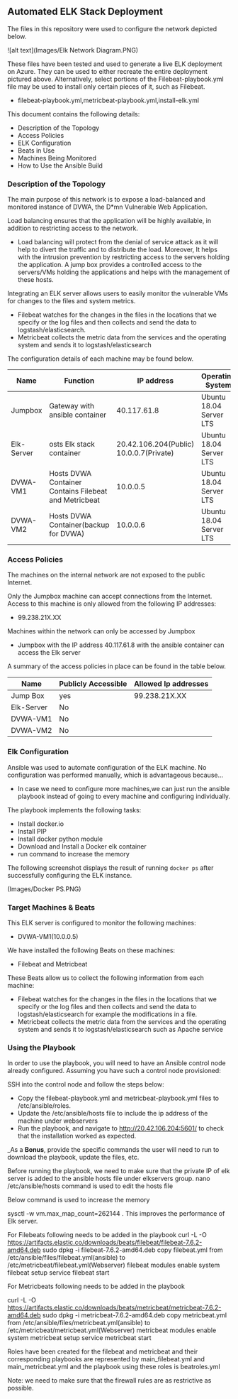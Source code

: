 ## Automated ELK Stack Deployment

The files in this repository were used to configure the network depicted below.

![alt text](Images/Elk Network Diagram.PNG)

These files have been tested and used to generate a live ELK deployment on Azure. They can be used to either recreate the entire deployment pictured above. Alternatively, select portions of the Filebeat-playbook.yml file may be used to install only certain pieces of it, such as Filebeat.

  - filebeat-playbook.yml,metricbeat-playbook.yml,install-elk.yml

This document contains the following details:
- Description of the Topology
- Access Policies
- ELK Configuration
- Beats in Use
- Machines Being Monitored
- How to Use the Ansible Build


### Description of the Topology

The main purpose of this network is to expose a load-balanced and monitored instance of DVWA, the D*mn Vulnerable Web Application.

Load balancing ensures that the application will be highly available, in addition to restricting access to the network.
- Load balancing will protect from the denial of service attack as it will help to divert the traffic and to distribute the load.
  Moreover, It helps with the intrusion prevention by restricting access to the servers holding the application.
  A jump box provides a controlled access to the servers/VMs holding the applications and helps with the management of these hosts.

Integrating an ELK server allows users to easily monitor the vulnerable VMs for changes to the files and system metrics.
- Filebeat watches for the changes in the files in the locations that we specify or the log files and then collects and send the data to logstash/elasticsearch.
- Metricbeat collects the metric data from the services and the operating system and sends it to logstash/elasticsearch

The configuration details of each machine may be found below.

| Name       | Function                                              | IP address                              | Operating System        |
|------------|-------------------------------------------------------|-----------------------------------------|-------------------------|
| Jumpbox    | Gateway with ansible container                        | 40.117.61.8                             | Ubuntu 18.04 Server LTS |
| Elk-Server | osts Elk stack container                              | 20.42.106.204(Public) 10.0.0.7(Private) | Ubuntu 18.04 Server LTS |
| DVWA-VM1   | Hosts DVWA Container Contains Filebeat and Metricbeat | 10.0.0.5                                | Ubuntu 18.04 Server LTS |
| DVWA-VM2   | Hosts DVWA Container(backup for DVWA)                 | 10.0.0.6                                | Ubuntu 18.04 Server LTS |

### Access Policies

The machines on the internal network are not exposed to the public Internet. 

Only the Jumpbox machine can accept connections from the Internet. Access to this machine is only allowed from the following IP addresses:
- 99.238.21X.XX

Machines within the network can only be accessed by Jumpbox
- Jumpbox with the IP address 40.117.61.8 with the ansible container can access the Elk server

A summary of the access policies in place can be found in the table below.

| Name       | Publicly Accessible | Allowed Ip addresses |
|------------|---------------------|----------------------|
| Jump Box   | yes                 | 99.238.21X.XX        |
| Elk-Server | No                  |                      |
| DVWA-VM1   | No                  |                      |
| DVWA-VM2   | No                  |                      |

### Elk Configuration

Ansible was used to automate configuration of the ELK machine. No configuration was performed manually, which is advantageous because...
- In case we need to configure more machines,we can just run the ansible playbook instead of going to every machine and configuring individually.

The playbook implements the following tasks:
- Install docker.io
- Install PIP
- Install docker python module
- Download and Install a Docker elk container
- run command to increase the memory

The following screenshot displays the result of running `docker ps` after successfully configuring the ELK instance.

(Images/Docker PS.PNG)

### Target Machines & Beats
This ELK server is configured to monitor the following machines:
- DVWA-VM1(10.0.0.5)

We have installed the following Beats on these machines:
- Filebeat and Metricbeat

These Beats allow us to collect the following information from each machine:
- Filebeat watches for the changes in the files in the locations that we specify or the log files and then collects and send the data to logstash/elasticsearch for example the modifications in a file.
- Metricbeat collects the metric data from the services and the operating system and sends it to logstash/elasticsearch such as Apache service

### Using the Playbook
In order to use the playbook, you will need to have an Ansible control node already configured. Assuming you have such a control node provisioned: 

SSH into the control node and follow the steps below:
- Copy the filebeat-playbook.yml and metricbeat-playbook.yml files to /etc/ansible/roles.
- Update the /etc/ansible/hosts file to include the ip address of the machine under webservers
- Run the playbook, and navigate to http://20.42.106.204:5601/ to check that the installation worked as expected.


_As a **Bonus**, provide the specific commands the user will need to run to download the playbook, update the files, etc.

Before running the playbook, we need to make sure that the private IP of elk server is added to the ansible hosts file under elkservers group.
nano /etc/ansible/hosts command is used to edit the hosts file

Below command is used to increase the memory

sysctl -w vm.max_map_count=262144 . This improves the performance of Elk server.

For Filebeats following needs to be added in the playbook
curl -L -O https://artifacts.elastic.co/downloads/beats/filebeat/filebeat-7.6.2-amd64.deb
sudo dpkg -i filebeat-7.6.2-amd64.deb
copy filebeat.yml from /etc/ansible/files/filebeat.yml(ansible) to /etc/metricbeat/filebeat.yml(Webserver)
filebeat modules enable system
filebeat setup
service filebeat start

For Metricbeats following needs to be added in the playbook

curl -L -O https://artifacts.elastic.co/downloads/beats/metricbeat/metricbeat-7.6.2-amd64.deb
sudo dpkg -i metricbeat-7.6.2-amd64.deb
copy metricbeat.yml from /etc/ansible/files/metricbeat.yml(ansible) to /etc/metricbeat/metricbeat.yml(Webserver)
metricbeat modules enable system
metricbeat setup
service metricbeat start


Roles have been created for the filebeat and metricbeat and their corresponding playbooks are represented by main_filebeat.yml and main_metricbeat.yml and the playbook using these roles is beatroles.yml

Note: we need to make sure that the firewall rules are as restrictive as possible.
